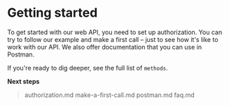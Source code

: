 # Getting started

To get started with our web API, you need to set up authorization. You
can try to follow our example and make a first call – just to see how
it's like to work with our API. We also offer documentation that you can
use in Postman.

If you're ready to dig deeper, see the full list of `methods`.

**Next steps**

> 
> 
> <div class="toctree" data-maxdepth="1">
> 
> authorization.md make-a-first-call.md postman.md faq.md
> 
> </div>
